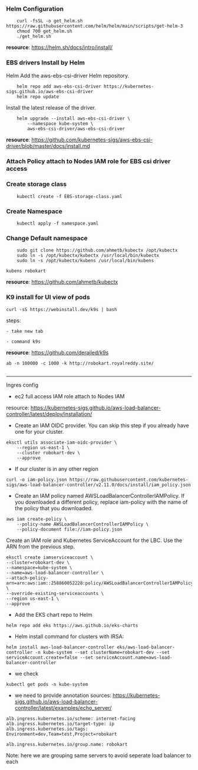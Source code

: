 ### Helm Configuration

```
    curl -fsSL -o get_helm.sh https://raw.githubusercontent.com/helm/helm/main/scripts/get-helm-3
    chmod 700 get_helm.sh
    ./get_helm.sh
```

**resource**:  https://helm.sh/docs/intro/install/


### EBS drivers Install by Helm


Helm
Add the aws-ebs-csi-driver Helm repository.
```    
    helm repo add aws-ebs-csi-driver https://kubernetes-sigs.github.io/aws-ebs-csi-driver
    helm repo update
```
Install the latest release of the driver.
```
    helm upgrade --install aws-ebs-csi-driver \
        --namespace kube-system \
        aws-ebs-csi-driver/aws-ebs-csi-driver
```


**resource**: https://github.com/kubernetes-sigs/aws-ebs-csi-driver/blob/master/docs/install.md


### Attach Policy attach to Nodes IAM role for EBS csi driver access

### Create storage class

```
    kubectl create -f EBS-storage-class.yaml
```    

### Create Namespace
```
    kubectl apply -f namespace.yaml
```

### Change Default namespace 
```
    sudo git clone https://github.com/ahmetb/kubectx /opt/kubectx
    sudo ln -s /opt/kubectx/kubectx /usr/local/bin/kubectx
    sudo ln -s /opt/kubectx/kubens /usr/local/bin/kubens
```

```
kubens robokart
```

**resource**: https://github.com/ahmetb/kubectx


### K9 install for UI view of pods

```
curl -sS https://webinstall.dev/k9s | bash

```
steps:

    - take new tab

    - command k9s


**resource**:  https://github.com/derailed/k9s





```
ab -n 100000 -c 1000 -k http://robokart.royalreddy.site/


```

---
Ingres config

- ec2 full access IAM role attach to Nodes IAM 



resource: https://kubernetes-sigs.github.io/aws-load-balancer-controller/latest/deploy/installation/

- Create an IAM OIDC provider. You can skip this step if you already have one for your cluster.
```
eksctl utils associate-iam-oidc-provider \
    --region us-east-1 \
    --cluster robokart-dev \
    --approve

```
- If our cluster is in any other region
```
curl -o iam-policy.json https://raw.githubusercontent.com/kubernetes-sigs/aws-load-balancer-controller/v2.11.0/docs/install/iam_policy.json

```

- Create an IAM policy named AWSLoadBalancerControllerIAMPolicy. If you downloaded a different policy, replace iam-policy with the name of the policy that you downloaded.

```
aws iam create-policy \
    --policy-name AWSLoadBalancerControllerIAMPolicy \
    --policy-document file://iam-policy.json
```

Create an IAM role and Kubernetes ServiceAccount for the LBC. Use the ARN from the previous step.
```
eksctl create iamserviceaccount \
--cluster=robokart-dev \
--namespace=kube-system \
--name=aws-load-balancer-controller \
--attach-policy-arn=arn:aws:iam::258860052228:policy/AWSLoadBalancerControllerIAMPolicy \
--override-existing-serviceaccounts \
--region us-east-1 \
--approve

```

- Add the EKS chart repo to Helm

```
helm repo add eks https://aws.github.io/eks-charts
```

- Helm install command for clusters with IRSA:

```
helm install aws-load-balancer-controller eks/aws-load-balancer-controller -n kube-system --set clusterName=robokart-dev --set serviceAccount.create=false --set serviceAccount.name=aws-load-balancer-controller

```

- we check 
```
kubectl get pods -n kube-system
```

- we need to provide annotation
sources: https://kubernetes-sigs.github.io/aws-load-balancer-controller/latest/examples/echo_server/

```
alb.ingress.kubernetes.io/scheme: internet-facing
alb.ingress.kubernetes.io/target-type: ip
alb.ingress.kubernetes.io/tags: Environment=dev,Team=test,Project=robokart

```

```
alb.ingress.kubernetes.io/group.name: robokart
```
Note: here we are grouping same servers to avoid seperate load balancer to each